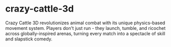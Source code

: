 # crazy-cattle-3d
Crazy Cattle 3D revolutionizes animal combat with its unique physics-based movement system. Players don't just run - they launch, tumble, and ricochet across globally-inspired arenas, turning every match into a spectacle of skill and slapstick comedy.
